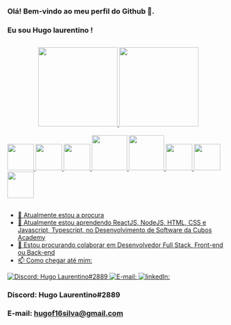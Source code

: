### Olá! Bem-vindo ao meu perfil do Github 👋.
### Eu sou Hugo laurentino !
##
<div align="center">
  <a href="https://github.com/hugolaurentino">
  <img height="180em" src="https://github-readme-stats.vercel.app/api?username=hugolaurentino&show_icons=true&theme=dracula&include_all_commits=true&count_private=true"/>
  <img height="180em" src="https://github-readme-stats.vercel.app/api/top-langs/?username=hugolaurentino&layout=compact&langs_count=7&theme=dracula"/>
</div>
  
<div style="display: inline_block"><br>
 <img  height="60em"src="https://cdn.jsdelivr.net/gh/devicons/devicon/icons/javascript/javascript-plain.svg" />             <img height="60em" src="https://cdn.jsdelivr.net/gh/devicons/devicon/icons/html5/html5-original.svg" />             <img height="60em" src="https://cdn.jsdelivr.net/gh/devicons/devicon/icons/css3/css3-original.svg" />             <img height="80em"src="https://cdn.jsdelivr.net/gh/devicons/devicon/icons/nodejs/nodejs-original-wordmark.svg" />             <img height="80em" src="https://cdn.jsdelivr.net/gh/devicons/devicon/icons/npm/npm-original-wordmark.svg" />              <img height="60em"src="https://cdn.jsdelivr.net/gh/devicons/devicon/icons/postgresql/postgresql-original-wordmark.svg" />             <img height="60em" src="https://cdn.jsdelivr.net/gh/devicons/devicon/icons/react/react-original-wordmark.svg" />              <img height="60em" src="https://cdn.iconscout.com/icon/free/png-512/figma-3521426-2944870.png?f=avif&w=256" />
</div>
  
  ##
  
- 🔭 Atualmente estou a procura
- 🌱 Atualmente estou aprendendo ReactJS, NodeJS, HTML, CSS e Javascript, Typescript, no Desenvolvimento de Software da Cubos Academy
- 👯 Estou procurando colaborar em Desenvolvedor Full Stack, Front-end ou Back-end
- 📫 Como chegar até mim:
  
![Discord: Hugo Laurentino#2889](https://img.shields.io/badge/Discord-5865F2?style=for-the-badge&logo=discord&logoColor=white)
![E-mail: ](https://img.shields.io/badge/Gmail-D14836?style=for-the-badge&logo=gmail&logoColor=white)
[![linkedIn: ](https://img.shields.io/badge/LinkedIn-0077B5?style=for-the-badge&logo=linkedin&logoColor=white)](https://www.linkedin.com/in/hugo-laurentino-a98a0624a/)
  
### Discord: Hugo Laurentino#2889    
### E-mail: hugof16silva@gmail.com
